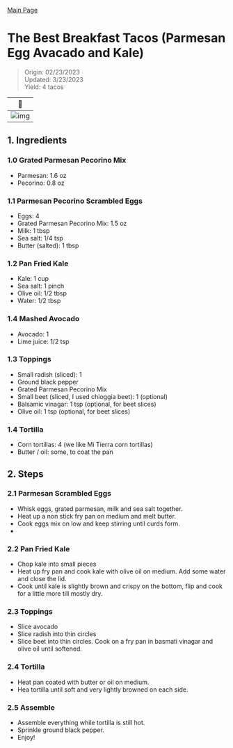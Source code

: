 [Main Page](https://yolanda-ht.github.io/YoloCookBlob/)

# The Best Breakfast Tacos (Parmesan Egg Avacado and Kale)
> Origin: 02/23/2023 <br>
> Updated: 3/23/2023 <br> 
> Yield: 4 tacos

| 🌮 |
|----------|
| ![img](../assets/images/Breast_Taco_1.jpg)  |

## 1. Ingredients

### 1.0 Grated Parmesan Pecorino Mix
- Parmesan: 1.6 oz
- Pecorino: 0.8 oz

### 1.1 Parmesan Pecorino Scrambled Eggs
- Eggs: 4
- Grated Parmesan Pecorino Mix: 1.5 oz
- Milk: 1 tbsp
- Sea salt: 1/4 tsp
- Butter (salted): 1 tbsp

### 1.2 Pan Fried Kale
- Kale: 1 cup
- Sea salt: 1 pinch
- Olive oil: 1/2 tbsp
- Water: 1/2 tbsp

### 1.4 Mashed Avocado
- Avocado: 1
- Lime juice: 1/2 tsp

### 1.3 Toppings
- Small radish (sliced): 1
- Ground black pepper
- Grated Parmesan Pecorino Mix
- Small beet (sliced, I used chioggia beet): 1 (optional)
- Balsamic vinagar: 1 tsp (optional, for beet slices)
- Olive oil: 1 tsp (optional, for beet slices)

### 1.4 Tortilla
- Corn tortillas: 4 (we like Mi Tierra corn tortillas)
- Butter / oil: some, to coat the pan


## 2. Steps
### 2.1 Parmesan Scrambled Eggs
- Whisk eggs, grated parmesan, milk and sea salt together.
- Heat up a non stick fry pan on medium and melt butter.
- Cook eggs mix on low and keep stirring until curds form.
-
### 2.2 Pan Fried Kale
- Chop kale into small pieces
- Heat up fry pan and cook kale with olive oil on medium. Add some water and close the lid.
- Cook until kale is slightly brown and crispy on the bottom, flip and cook for a little more till mostly dry.

### 2.3 Toppings
- Slice avocado
- Slice radish into thin circles
- Slice beet into thin circles. Cook on a fry pan in basmati vinagar and olive oil until softened.

### 2.4 Tortilla
- Heat pan coated with butter or oil on medium.
- Hea tortilla until soft and very lightly browned on each side.

### 2.5 Assemble
- Assemble everything while tortilla is still hot.
- Sprinkle ground black pepper.
- Enjoy!



